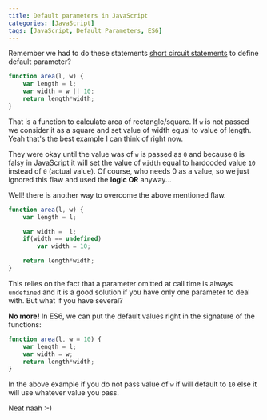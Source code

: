 ```yaml
---
title: Default parameters in JavaScript
categories: [JavaScript]
tags: [JavaScript, Default Parameters, ES6]
---
```


Remember we had to do these statements [short circuit statements](http://codetonics.com/javascript/short-circuit-evaluation/) to define default parameter?

``` javascript
function area(l, w) {
    var length = l;
    var width = w || 10;
    return length*width;
}
```

That is a function to calculate area of rectangle/square. If ```w``` is not passed we consider it as a square and set value of width equal to value of length. Yeah that's the best example I can think of right now.

They were okay until the value was of ```w``` is passed as ```0``` and because ```0``` is falsy in JavaScript it will set the value of ```width``` equal to hardcoded value ```10``` instead of ```0``` (actual value). Of course, who needs 0 as a value, so we just ignored this flaw and used the **logic OR** anyway...

Well! there is another way to overcome the above mentioned flaw.

``` javascript
function area(l, w) {
    var length = l;

    var width =  l;
    if(width == undefined)
        var width = 10;

    return length*width;
}
```

This relies on the fact that a parameter omitted at call time is always ```undefined``` and it is a good solution if you have only one parameter to deal with. But what if you have several?

**No more!** In ES6, we can put the default values right in the signature of the functions:

``` javascript
function area(l, w = 10) {
    var length = l;
    var width = w;
    return length*width;
}
```

In the above example if you do not pass value of ```w``` if will default to ```10``` else it will use whatever value
you pass.

Neat naah :-)